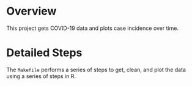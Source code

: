 
# Overview

This project gets COVID-19 data and plots case incidence over time.

# Detailed Steps

The `Makefile` performs a series of steps to get, clean, and plot the data using a series of steps in R.